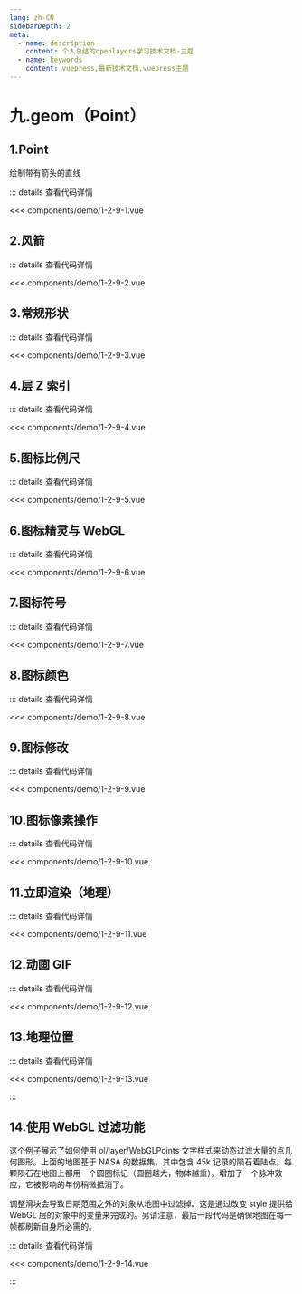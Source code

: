 ```yaml
---
lang: zh-CN
sidebarDepth: 2
meta:
  - name: description
    content: 个人总结的openlayers学习技术文档-主题
  - name: keywords
    content: vuepress,最新技术文档,vuepress主题
---
```


# 九.geom（Point）

## 1.Point

绘制带有箭头的直线

  <Container url="https://zhoubichuan.com/resume/demo/?type=openlayers&name=1-2-9-1.vue" />

::: details 查看代码详情

<<< components/demo/1-2-9-1.vue


## 2.风箭

  <Container url="https://zhoubichuan.com/resume/demo/?type=openlayers&name=1-2-9-2.vue" />

::: details 查看代码详情

<<< components/demo/1-2-9-2.vue

## 3.常规形状

  <Container url="https://zhoubichuan.com/resume/demo/?type=openlayers&name=1-2-9-3.vue" />

::: details 查看代码详情

<<< components/demo/1-2-9-3.vue

## 4.层 Z 索引

  <Container url="https://zhoubichuan.com/resume/demo/?type=openlayers&name=1-2-9-4.vue" />

::: details 查看代码详情

<<< components/demo/1-2-9-4.vue

## 5.图标比例尺

  <Container url="https://zhoubichuan.com/resume/demo/?type=openlayers&name=1-2-9-5.vue" />

::: details 查看代码详情

<<< components/demo/1-2-9-5.vue

## 6.图标精灵与 WebGL

  <Container url="https://zhoubichuan.com/resume/demo/?type=openlayers&name=1-2-9-6.vue" />

::: details 查看代码详情

<<< components/demo/1-2-9-6.vue

## 7.图标符号

  <Container url="https://zhoubichuan.com/resume/demo/?type=openlayers&name=1-2-9-7.vue" />

::: details 查看代码详情

<<< components/demo/1-2-9-7.vue

## 8.图标颜色

  <Container url="https://zhoubichuan.com/resume/demo/?type=openlayers&name=1-2-9-8.vue" />

::: details 查看代码详情

<<< components/demo/1-2-9-8.vue

## 9.图标修改

  <Container url="https://zhoubichuan.com/resume/demo/?type=openlayers&name=1-2-9-9.vue" />

::: details 查看代码详情

<<< components/demo/1-2-9-9.vue

## 10.图标像素操作

  <Container url="https://zhoubichuan.com/resume/demo/?type=openlayers&name=1-2-9-10.vue" />

::: details 查看代码详情

<<< components/demo/1-2-9-10.vue

## 11.立即渲染（地理）

  <Container url="https://zhoubichuan.com/resume/demo/?type=openlayers&name=1-2-9-11.vue" />

::: details 查看代码详情

<<< components/demo/1-2-9-11.vue

## 12.动画 GIF

  <Container url="https://zhoubichuan.com/resume/demo/?type=openlayers&name=1-2-9-12.vue" />

::: details 查看代码详情

<<< components/demo/1-2-9-12.vue

## 13.地理位置

  <Container url="https://zhoubichuan.com/resume/demo/?type=openlayers&name=1-2-9-13.vue" />

::: details 查看代码详情

<<< components/demo/1-2-9-13.vue

:::
## 14.使用 WebGL 过滤功能

这个例子展示了如何使用 ol/layer/WebGLPoints 文字样式来动态过滤大量的点几何图形。上面的地图基于 NASA 的数据集，其中包含 45k 记录的陨石着陆点。每颗陨石在地图上都用一个圆圈标记（圆圈越大，物体越重）。增加了一个脉冲效应，它被影响的年份稍微抵消了。

调整滑块会导致日期范围之外的对象从地图中过滤掉。这是通过改变 style 提供给 WebGL 层的对象中的变量来完成的。另请注意，最后一段代码是确保地图在每一帧都刷新自身所必需的。

  <Container url="https://zhoubichuan.com/resume/demo/?type=openlayers&name=1-2-9-14.vue" />

::: details 查看代码详情

<<< components/demo/1-2-9-14.vue

:::
